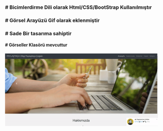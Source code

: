  <h3># Bicimlerdirme Dili olarak Html/CSS/BootStrap Kullanılmıştır</h3>
<h3># Görsel Arayüzü Gif olarak eklenmiştir<h3>
<p># Sade Bir tasarıma sahiptir</p>
<h4># Görseller Klasörü mevcuttur<h4>

![alt text](<gif görsel-1.gif>)
